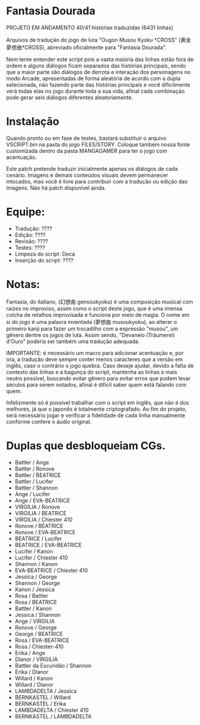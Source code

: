 # Fantasia Dourada

PROJETO EM ANDAMENTO 40/41 histórias traduzidas (6431 linhas)

Arquivos de tradução do jogo de luta "Ougon Musou Kyoku †CROSS" (黄金夢想曲†CROSS), abreviado oficialmente para "Fantasia Dourada".

Nem tente entender este script pois a vasta maioria das linhas estão fora de ordem e alguns diálogos ficam separados das histórias principais,
sendo que a maior parte são diálogos de derrota e interação dos personagens no modo Arcade, apresentadas de forma aleatória de acordo com a dupla selecionada, 
não fazendo parte das histórias principais e você dificilmente verá todas elas no jogo durante toda a sua vida, afinal cada combinação pode gerar seis diálogos diferentes aleatoriamente.

# Instalação
Quando pronto ou em fase de testes, bastará substituir o arquivo VSCRIPT.bin na pasta do jogo FILES/STORY. Coloque também nossa fonte customizada dentro da pasta MANGAGAMER para ter o jogo com acentuação.

Este patch pretende traduzir inicialmente apenas os diálogos de cada cenário. Imagens e demais conteúdos visuais devem permanecer intocados, mas você é livre para contribuir com a tradução ou edição das imagens.
Não há patch disponível ainda.

# Equipe:
- Tradução: ????
- Edição: ????
- Revisão: ????
- Testes: ????
- Limpeza do script: Deca
- Inserção do script: ????

# Notas:
Fantasia, do italiano, (幻想曲 gensoukyoku) é uma composição musical com raízes no improviso, assim como o script deste jogo, que é uma imensa colcha de retalhos improvisada e funciona por meio de magia.
O nome em si do jogo é uma palavra inventada (夢想曲 musoukyoku), ao alterar o primeiro kanji para fazer um trocadilho com a expressão "musou", um gênero dentre os jogos de luta. 
Assim sendo, "Devaneio (Träumerei) d'Ouro" poderia ser também uma tradução adequada.
 
IMPORTANTE: é necessário um macro para adicionar acentuação e, por ora, a tradução deve sempre conter menos caracteres que a versão em inglês, caso o contrário o jogo quebra.
Caso deseje ajudar, devido a falta de contexto das linhas e a bagunça do script, mantenha as linhas o mais neutro possível, buscando evitar gênero para evitar erros que podem levar séculos para serem notados,
afinal é difícil saber quem está falando com quem.

Infelizmente só é possível trabalhar com o script em inglês, que não é dos melhores, já que o japonês é totalmente criptografado.
Ao fim do projeto, será necessário jogar e verificar a fidelidade de cada linha manualmente conforme confere o áudio original.

# Duplas que desbloqueiam CGs.

- Battler / Ange
- Battler / Ronove
- Battler / BEATRICE
- Battler / Lucifer
- Battler / Shannon
- Ange / Lucifer
- Ange / EVA-BEATRICE
- VIRGILIA / Ronove
- VIRGILIA / BEATRICE
- VIRGILIA / Chiester 410
- Ronove / BEATRICE
- Ronove / EVA-BEATRICE
- BEATRICE / Lucifer
- BEATRICE / EVA-BEATRICE
- Lucifer / Kanon
- Lucifer / Chiester 410
- Shannon / Kanon
- EVA-BEATRICE / Chiester 410
- Jessica / George
- Shannon / George
- Kanon / Jessica
- Rosa / Battler
- Rosa / BEATRICE
- Battler / Kanon
- Jessica / Shannon
- Ange / VIRGILIA
- Ronove / George
- George / BEATRICE
- Rosa / EVA-BEATRICE
- Rosa / Chiester-410
- Erika / Ange
- Dlanor / VIRGILIA
- Battler da Escuridão / Shannon
- Erika / Dlanor
- Willard / Kanon
- Willard / Dlanor
- LAMBDADELTA / Jessica
- BERNKASTEL / Willard
- BERNKASTEL / Erika
- LAMBDADELTA / Chiester 410
- BERNKASTEL / LAMBDADELTA 